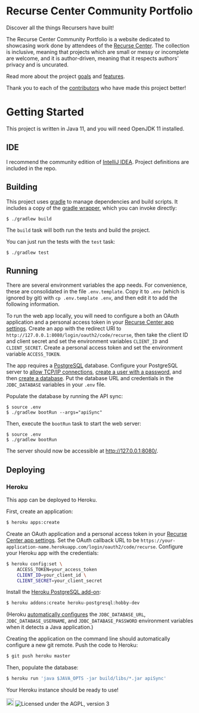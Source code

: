 # Recurse Center Community Portfolio

Discover all the things Recursers have built!

The Recurse Center Community Portfolio
is a website dedicated to
showcasing work done by attendees of
the [Recurse Center](https://www.recurse.com).
The collection is inclusive,
meaning that projects which are small or messy or incomplete are welcome,
and it is author-driven,
meaning that it respects authors' privacy and is uncurated.

Read more about the project [goals](docs/Goals.markdown)
and [features](docs/Features.markdown).

Thank you to each of the
[contributors](CONTRIBUTORS.markdown)
who have made this project better!

# Getting Started

This project is written in Java 11,
and you will need OpenJDK 11 installed.

## IDE

I recommend the community edition of
[IntelliJ IDEA](https://www.jetbrains.com/idea/).
Project definitions are included in the repo.

## Building

This project uses [gradle](https://gradle.org/)
to manage dependencies and build scripts.
It includes a copy of the
[gradle wrapper](https://docs.gradle.org/5.3.1/userguide/gradle_wrapper.html),
which you can invoke directly:

```
$ ./gradlew build
```

The `build` task will both run the tests and build the project.

You can just run the tests with the `test` task:

```
$ ./gradlew test
```

## Running

There are several environment variables the app needs.
For convenience,
these are consolidated in the file
`.env.template`.
Copy it to `.env`
(which is ignored by git)
with `cp .env.template .env`,
and then edit it to add
the following information.

To run the web app locally,
you will need to configure a
both an OAuth application
and a personal access token
in your
[Recurse Center app settings](https://www.recurse.com/settings/apps).
Create an app with the redirect URI to
`http://127.0.0.1:8080/login/oauth2/code/recurse`,
then take the client ID and client secret
and set the environment variables `CLIENT_ID` and `CLIENT_SECRET`.
Create a personal access token
and set the environment variable `ACCESS_TOKEN`.

The app requires a
[PostgreSQL](https://www.postgresql.org/)
database.
Configure your PostgreSQL server to
[allow TCP/IP connections](https://jdbc.postgresql.org/documentation/head/prepare.html),
[create a user with a password](https://www.postgresql.org/docs/current/app-createuser.html),
and then
[create a database](https://www.postgresql.org/docs/current/tutorial-createdb.html).
Put the database URL and credentials in the `JDBC_DATABASE` variables
in your `.env` file.

Populate the database
by running the API sync:

```
$ source .env
$ ./gradlew bootRun --args="apiSync"
```

Then, execute the `bootRun` task
to start the web server:

```
$ source .env
$ ./gradlew bootRun
```

The server should now be accessible at http://127.0.0.1:8080/.

## Deploying

### Heroku

This app can be deployed to Heroku.

First, create an application:

```sh
$ heroku apps:create
```

Create an OAuth application
and a personal access token
in your
[Recurse Center app settings](https://www.recurse.com/settings/apps).
Set the OAuth callback URL to be
`https://your-application-name.herokuapp.com/login/oauth2/code/recurse`.
Configure your Heroku app with the credentials:


```sh
$ heroku config:set \
    ACCESS_TOKEN=your_access_token
    CLIENT_ID=your_client_id \
    CLIENT_SECRET=your_client_secret
```

Install the
[Heroku PostgreSQL add-on](https://devcenter.heroku.com/articles/heroku-postgresql):

```sh
$ heroku addons:create heroku-postgresql:hobby-dev
```

(Heroku
[automatically configures](https://devcenter.heroku.com/articles/connecting-to-relational-databases-on-heroku-with-java)
the
`JDBC_DATABASE_URL`,
`JDBC_DATABASE_USERNAME`,
and
`JDBC_DATABASE_PASSWORD`
environment variables
when it detects a Java application.)

Creating the application
on the command line
should automatically configure a new git remote.
Push the code to Heroku:

```sh
$ git push heroku master
```

Then, populate the database:

```sh
$ heroku run 'java $JAVA_OPTS -jar build/libs/*.jar apiSync'
```

Your Heroku instance should be ready to use!

<a href='https://www.recurse.com' title='Made with love at the Recurse Center'><img src='https://cloud.githubusercontent.com/assets/2883345/11325206/336ea5f4-9150-11e5-9e90-d86ad31993d8.png' height='20px'/></a>
![Licensed under the AGPL, version 3](https://img.shields.io/badge/license-AGPL3-blue.svg)
